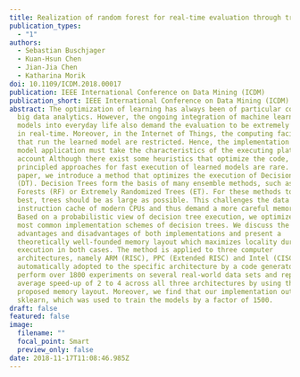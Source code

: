 ```yaml
---
title: Realization of random forest for real-time evaluation through tree framing
publication_types:
  - "1"
authors:
  - Sebastian Buschjager
  - Kuan-Hsun Chen
  - Jian-Jia Chen
  - Katharina Morik
doi: 10.1109/ICDM.2018.00017
publication: IEEE International Conference on Data Mining (ICDM)
publication_short: IEEE International Conference on Data Mining (ICDM)
abstract: The optimization of learning has always been of particular concern for
  big data analytics. However, the ongoing integration of machine learning
  models into everyday life also demand the evaluation to be extremely fast and
  in real-time. Moreover, in the Internet of Things, the computing facilities
  that run the learned model are restricted. Hence, the implementation of the
  model application must take the characteristics of the executing platform into
  account Although there exist some heuristics that optimize the code,
  principled approaches for fast execution of learned models are rare. In this
  paper, we introduce a method that optimizes the execution of Decision Trees
  (DT). Decision Trees form the basis of many ensemble methods, such as Random
  Forests (RF) or Extremely Randomized Trees (ET). For these methods to work
  best, trees should be as large as possible. This challenges the data and the
  instruction cache of modern CPUs and thus demand a more careful memory layout.
  Based on a probabilistic view of decision tree execution, we optimize the two
  most common implementation schemes of decision trees. We discuss the
  advantages and disadvantages of both implementations and present a
  theoretically well-founded memory layout which maximizes locality during
  execution in both cases. The method is applied to three computer
  architectures, namely ARM (RISC), PPC (Extended RISC) and Intel (CISC) and is
  automatically adopted to the specific architecture by a code generator. We
  perform over 1800 experiments on several real-world data sets and report an
  average speed-up of 2 to 4 across all three architectures by using the
  proposed memory layout. Moreover, we find that our implementation outperforms
  sklearn, which was used to train the models by a factor of 1500.
draft: false
featured: false
image:
  filename: ""
  focal_point: Smart
  preview_only: false
date: 2018-11-17T11:08:46.985Z
---
```

